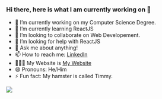 ### Hi there, here is what I am currently working on 👋



- 🔭 I’m currently working on my Computer Science Degree.
- 🌱 I’m currently learning ReactJS 
- 👯 I’m looking to collaborate on Web Developement.
- 🤔 I’m looking for help with ReactJS
- 💬 Ask me about anything!
- 📫 How to reach me: [LinkedIn](https://www.linkedin.com/in/marc-maslen-489b48189/)
- 👨🏼‍💻 My Website is [My Website](https://marcmaslen.github.io/)
- 😄 Pronouns: He/Him
- ⚡ Fun fact: My hamster is called Timmy.
<img src="https://github-readme-stats.vercel.app/api/top-langs/?username=MarcMaslen&&theme=light&layout=compact">
